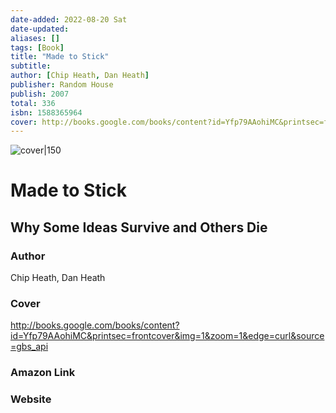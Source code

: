 ```yaml
---
date-added: 2022-08-20 Sat
date-updated: 
aliases: []
tags: [Book]
title: "Made to Stick"
subtitle: 
author: [Chip Heath, Dan Heath]
publisher: Random House
publish: 2007
total: 336
isbn: 1588365964 
cover: http://books.google.com/books/content?id=Yfp79AAohiMC&printsec=frontcover&img=1&zoom=1&edge=curl&source=gbs_api
---
```


![cover|150](http://books.google.com/books/content?id=Yfp79AAohiMC&printsec=frontcover&img=1&zoom=1&edge=curl&source=gbs_api)
# Made to Stick
## Why Some Ideas Survive and Others Die

### Author
Chip Heath, Dan Heath

### Cover
http://books.google.com/books/content?id=Yfp79AAohiMC&printsec=frontcover&img=1&zoom=1&edge=curl&source=gbs_api

### Amazon Link


### Website
